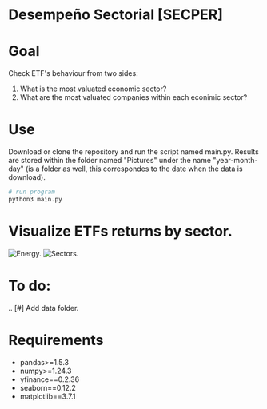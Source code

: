 # Desempeño Sectorial [SECPER]

# Goal

Check ETF's behaviour from two sides:

1. What is the most valuated economic sector?
2. What are the most valuated companies within each econimic sector?

# Use   

Download or clone the repository and run the script named main.py. Results are stored within the 
folder named "Pictures" under the name "year-month-day" (is a folder as well, this correspondes 
to the date when the data is download).

```python
# run program
python3 main.py
```
# Visualize ETFs returns by sector.

![Energy.](https://github.com/jusrojasrod/secper/blob/main/Pictures/Energy.png)
![Sectors.](https://github.com/jusrojasrod/secper/blob/main/Pictures/sectors.png)

# To do:

.. [#]  Add data folder.

# Requirements

- pandas>=1.5.3
- numpy>=1.24.3
- yfinance==0.2.36
- seaborn==0.12.2
- matplotlib==3.7.1